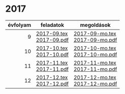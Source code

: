 # 2017

| évfolyam | feladatok | megoldások |
|---:|---|---|
| 9|[2017-09.tex](2017-09.tex) <br> [2017-09.pdf](2017-09.pdf) | [2017-09-mo.tex](2017-09-mo.tex) <br> [2017-09-mo.pdf](2017-09-mo.pdf)|
| 10|[2017-10.tex](2017-10.tex) <br> [2017-10.pdf](2017-10.pdf) | [2017-10-mo.tex](2017-10-mo.tex) <br> [2017-10-mo.pdf](2017-09-mo.pdf)|
| 11|[2017-11.tex](2017-11.tex) <br> [2017-11.pdf](2017-11.pdf) | [2017-11-mo.tex](2017-11-mo.tex) <br> [2017-11-mo.pdf](2017-09-mo.pdf)|
| 12|[2017-12.tex](2017-12.tex) <br> [2017-12.pdf](2017-12.pdf) | [2017-12-mo.tex](2017-12-mo.tex) <br> [2017-12-mo.pdf](2017-09-mo.pdf)|
